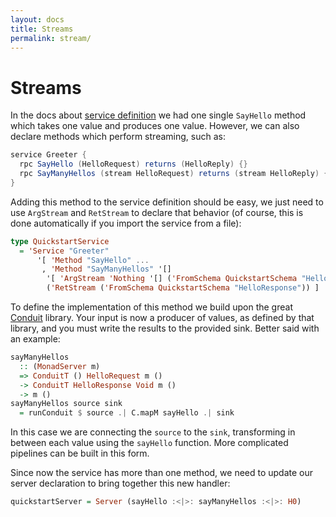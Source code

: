 ```yaml
---
layout: docs
title: Streams
permalink: stream/
---
```


# Streams

In the docs about [service definition](rpc.md) we had one single `SayHello` method which takes one value and produces one value. However, we can also declare methods which perform streaming, such as:

```java
service Greeter {
  rpc SayHello (HelloRequest) returns (HelloReply) {}
  rpc SayManyHellos (stream HelloRequest) returns (stream HelloReply) {}
}
```

Adding this method to the service definition should be easy, we just need to use `ArgStream` and `RetStream` to declare that behavior (of course, this is done automatically if you import the service from a file):

```haskell
type QuickstartService
  = 'Service "Greeter"
      '[ 'Method "SayHello" ...
       , 'Method "SayManyHellos" '[]
        '[ 'ArgStream 'Nothing '[] ('FromSchema QuickstartSchema "HelloRequest")]
        ('RetStream ('FromSchema QuickstartSchema "HelloResponse")) ]
```

To define the implementation of this method we build upon the great [Conduit](https://github.com/snoyberg/conduit) library. Your input is now a producer of values, as defined by that library, and you must write the results to the provided sink. Better said with an example:

```haskell
sayManyHellos
  :: (MonadServer m)
  => ConduitT () HelloRequest m ()
  -> ConduitT HelloResponse Void m ()
  -> m ()
sayManyHellos source sink
  = runConduit $ source .| C.mapM sayHello .| sink
```

In this case we are connecting the `source` to the `sink`, transforming in between each value using the `sayHello` function. More complicated pipelines can be built in this form.

Since now the service has more than one method, we need to update our server declaration to bring together this new handler:

```haskell
quickstartServer = Server (sayHello :<|>: sayManyHellos :<|>: H0)
```
